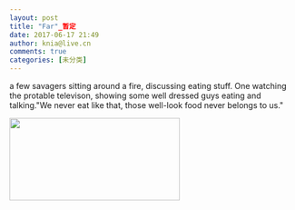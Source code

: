 ```yaml
---
layout: post
title: "Far"_暂定
date: 2017-06-17 21:49
author: knia@live.cn
comments: true
categories: [未分类]
---
```

a few savagers sitting around a fire, discussing eating stuff. One watching the protable televison, showing some well dressed guys eating and talking."We never eat like that, those well-look food never belongs to us."

<img class="alignnone size-medium wp-image-195" src="http://123.207.31.130/wordpress/wp-content/uploads/2017/06/R16XIRI7R9AIZL7JG-300x145.png" alt="" width="300" height="145" />

